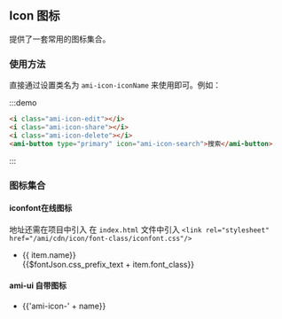 ## Icon 图标

提供了一套常用的图标集合。

### 使用方法

直接通过设置类名为 `ami-icon-iconName` 来使用即可。例如：

:::demo

```html
<i class="ami-icon-edit"></i>
<i class="ami-icon-share"></i>
<i class="ami-icon-delete"></i>
<ami-button type="primary" icon="ami-icon-search">搜索</ami-button>

```
:::

### 图标集合

#### iconfont在线图标

地址还需在项目中引入 
在 `index.html` 文件中引入 `<link rel="stylesheet" href="/ami/cdn/icon/font-class/iconfont.css"/>`

<ul class="icon-list">
  <li v-for="(item,index) in $fontJson.glyphs" :key="index">
    <span>
      <i  :class="$fontJson.css_prefix_text + item.font_class"></i>
        <span class="icon-name">{{ item.name}}</span><br/>
        <span class="icon-name">{{$fontJson.css_prefix_text + item.font_class}}</span>
    </span>
  </li>
</ul>



#### ami-ui 自带图标
<ul class="icon-list">
  <li v-for="name in $icon" :key="name">
    <span>
      <i :class="'ami-icon-' + name"></i>
      <span class="icon-name">{{'ami-icon-' + name}}</span>
    </span>
  </li>
</ul>


